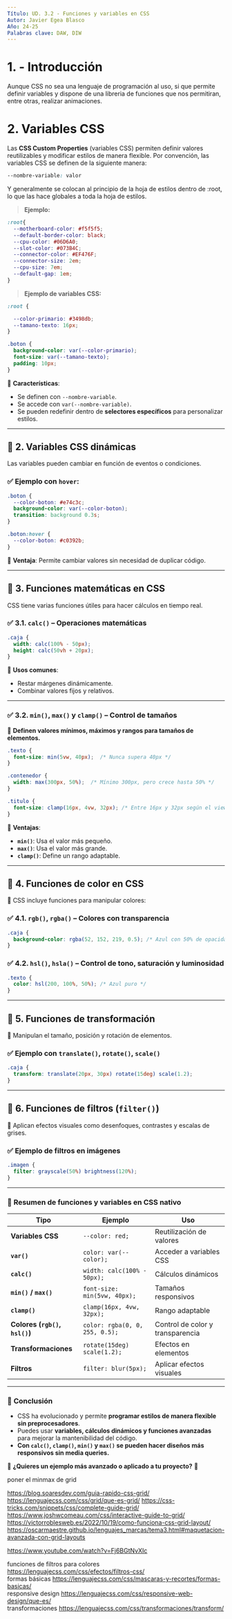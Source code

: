 ```yaml
---
Título: UD. 3.2 - Funciones y variables en CSS
Autor: Javier Egea Blasco
Año: 24-25
Palabras clave: DAW, DIW
---
```


# 1. - Introducción
Aunque CSS no sea una lenguaje de programación al uso, si que permite definir variables y dispone de una libreria de funciones que nos permitiran, entre otras, realizar animaciones.  


# 2. Variables CSS
Las **CSS Custom Properties** (variables CSS) permiten definir valores reutilizables y modificar estilos de manera flexible.
Por convención, las variables CSS se definen de la siguiente manera:    
```css
--nombre-variable: valor 
```

Y generalmente se colocan al principio de la hoja de estilos dentro de :root, lo que las hace globales a toda la hoja de estilos.
>**Ejemplo:**
```css
:root{
  --motherboard-color: #f5f5f5;
  --default-border-color: black;
  --cpu-color: #06D6A0;
  --slot-color: #073B4C;
  --connector-color: #EF476F;
  --connector-size: 2em;
  --cpu-size: 7em;
  --default-gap: 1em;
} 
```



>**Ejemplo de variables CSS:**
```css
:root {

  --color-primario: #3498db;
  --tamano-texto: 16px;
}

.boton {
  background-color: var(--color-primario);
  font-size: var(--tamano-texto);
  padding: 10px;
}
```
📌 **Características**:
- Se definen con `--nombre-variable`.
- Se accede con `var(--nombre-variable)`.
- Se pueden redefinir dentro de **selectores específicos** para personalizar estilos.

---

## 🔹 **2. Variables CSS dinámicas**
Las variables pueden cambiar en función de eventos o condiciones.

### ✅ **Ejemplo con `hover`**:
```css
.boton {
  --color-boton: #e74c3c;
  background-color: var(--color-boton);
  transition: background 0.3s;
}

.boton:hover {
  --color-boton: #c0392b;
}
```
📌 **Ventaja**: Permite cambiar valores sin necesidad de duplicar código.

---

## 🔹 **3. Funciones matemáticas en CSS**
CSS tiene varias funciones útiles para hacer cálculos en tiempo real.

### ✅ **3.1. `calc()` – Operaciones matemáticas**
```css
.caja {
  width: calc(100% - 50px);
  height: calc(50vh + 20px);
}
```
📌 **Usos comunes**:
- Restar márgenes dinámicamente.
- Combinar valores fijos y relativos.

---

### ✅ **3.2. `min()`, `max()` y `clamp()` – Control de tamaños**
📌 **Definen valores mínimos, máximos y rangos para tamaños de elementos.**

```css
.texto {
  font-size: min(5vw, 40px);  /* Nunca supera 40px */
}

.contenedor {
  width: max(300px, 50%);  /* Mínimo 300px, pero crece hasta 50% */
}

.titulo {
  font-size: clamp(16px, 4vw, 32px); /* Entre 16px y 32px según el viewport */
}
```
📌 **Ventajas**:
- **`min()`**: Usa el valor más pequeño.
- **`max()`**: Usa el valor más grande.
- **`clamp()`**: Define un rango adaptable.

---

## 🔹 **4. Funciones de color en CSS**
📌 CSS incluye funciones para manipular colores:

### ✅ **4.1. `rgb()`, `rgba()` – Colores con transparencia**
```css
.caja {
  background-color: rgba(52, 152, 219, 0.5); /* Azul con 50% de opacidad */
}
```

### ✅ **4.2. `hsl()`, `hsla()` – Control de tono, saturación y luminosidad**
```css
.texto {
  color: hsl(200, 100%, 50%); /* Azul puro */
}
```

---

## 🔹 **5. Funciones de transformación**
📌 Manipulan el tamaño, posición y rotación de elementos.

### ✅ **Ejemplo con `translate()`, `rotate()`, `scale()`**
```css
.caja {
  transform: translate(20px, 30px) rotate(15deg) scale(1.2);
}
```

---

## 🔹 **6. Funciones de filtros (`filter()`)**
📌 Aplican efectos visuales como desenfoques, contrastes y escalas de grises.

### ✅ **Ejemplo de filtros en imágenes**
```css
.imagen {
  filter: grayscale(50%) brightness(120%);
}
```

---

### 🚀 **Resumen de funciones y variables en CSS nativo**
| Tipo | Ejemplo | Uso |
|------|---------|-----|
| **Variables CSS** | `--color: red;` | Reutilización de valores |
| **`var()`** | `color: var(--color);` | Acceder a variables CSS |
| **`calc()`** | `width: calc(100% - 50px);` | Cálculos dinámicos |
| **`min()` / `max()`** | `font-size: min(5vw, 40px);` | Tamaños responsivos |
| **`clamp()`** | `clamp(16px, 4vw, 32px);` | Rango adaptable |
| **Colores (`rgb()`, `hsl()`)** | `color: rgba(0, 0, 255, 0.5);` | Control de color y transparencia |
| **Transformaciones** | `rotate(15deg) scale(1.2);` | Efectos en elementos |
| **Filtros** | `filter: blur(5px);` | Aplicar efectos visuales |

---

### 📌 **Conclusión**
- CSS ha evolucionado y permite **programar estilos de manera flexible sin preprocesadores**.
- Puedes usar **variables, cálculos dinámicos y funciones avanzadas** para mejorar la mantenibilidad del código.
- **Con `calc()`, `clamp()`, `min()` y `max()` se pueden hacer diseños más responsivos sin media queries.**

📌 **¿Quieres un ejemplo más avanzado o aplicado a tu proyecto?** 🚀


poner el minmax de grid

https://blog.soaresdev.com/guia-rapido-css-grid/
https://lenguajecss.com/css/grid/que-es-grid/
https://css-tricks.com/snippets/css/complete-guide-grid/
https://www.joshwcomeau.com/css/interactive-guide-to-grid/
https://victorroblesweb.es/2022/10/19/como-funciona-css-grid-layout/
https://oscarmaestre.github.io/lenguajes_marcas/tema3.html#maquetacion-avanzada-con-grid-layouts

https://www.youtube.com/watch?v=Fj6BGtNvXIc




funciones de filtros para colores https://lenguajecss.com/css/efectos/filtros-css/  
formas básicas  https://lenguajecss.com/css/mascaras-y-recortes/formas-basicas/  
responsive design https://lenguajecss.com/css/responsive-web-design/que-es/  
transformaciones https://lenguajecss.com/css/transformaciones/transform/